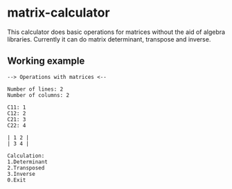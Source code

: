 # matrix-calculator
This calculator does basic operations for matrices without the aid of algebra libraries. Currently it can do matrix determinant, transpose and inverse.

## Working example

```
--> Operations with matrices <--

Number of lines: 2
Number of columns: 2

C11: 1
C12: 2
C21: 3
C22: 4

| 1 2 |
| 3 4 |

Calculation:
1.Determinant
2.Transposed
3.Inverse
0.Exit
```
